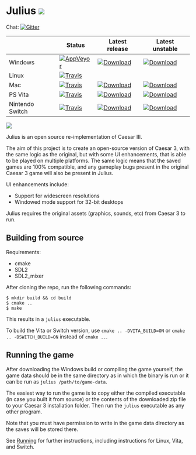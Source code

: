 # Julius ![](res/julius_48.png)

Chat: [![Gitter](https://badges.gitter.im/julius-game/community.svg)](https://gitter.im/julius-game/community)

|             | Status | Latest release | Latest unstable |
|-------------|--------|----------------|-----------------|
| Windows  | [![AppVeyor](https://ci.appveyor.com/api/projects/status/github/bvschaik/julius?branch=master&svg=true)](https://ci.appveyor.com/project/bvschaik/julius) | [![Download](https://api.bintray.com/packages/bvschaik/julius/windows-release/images/download.svg)](https://bintray.com/bvschaik/julius/windows-release/_latestVersion) | [![Download](https://api.bintray.com/packages/bvschaik/julius/windows-unstable/images/download.svg)](https://bintray.com/bvschaik/julius/windows-unstable/_latestVersion#files) |
| Linux | [![Travis](https://travis-matrix-badges.herokuapp.com/repos/bvschaik/julius/branches/master/1)](https://travis-ci.org/bvschaik/julius) |
| Mac | [![Travis](https://travis-matrix-badges.herokuapp.com/repos/bvschaik/julius/branches/master/5)](https://travis-ci.org/bvschaik/julius) | [![Download](https://api.bintray.com/packages/bvschaik/julius/mac-release/images/download.svg)](https://bintray.com/bvschaik/julius/mac-release/_latestVersion) | [![Download](https://api.bintray.com/packages/bvschaik/julius/mac-unstable/images/download.svg)](https://bintray.com/bvschaik/julius/mac-unstable/_latestVersion#files) |
| PS Vita | [![Travis](https://travis-matrix-badges.herokuapp.com/repos/bvschaik/julius/branches/master/6)](https://travis-ci.org/bvschaik/julius) | [![Download](https://api.bintray.com/packages/bvschaik/julius/vita-release/images/download.svg)](https://bintray.com/bvschaik/julius/vita-release/_latestVersion) | [![Download](https://api.bintray.com/packages/bvschaik/julius/vita-unstable/images/download.svg)](https://bintray.com/bvschaik/julius/vita-unstable/_latestVersion#files) |
| Nintendo Switch | [![Travis](https://travis-matrix-badges.herokuapp.com/repos/bvschaik/julius/branches/master/7)](https://travis-ci.org/bvschaik/julius) | [![Download](https://api.bintray.com/packages/bvschaik/julius/switch-release/images/download.svg)](https://bintray.com/bvschaik/julius/switch-release/_latestVersion) | [![Download](https://api.bintray.com/packages/bvschaik/julius/switch-unstable/images/download.svg)](https://bintray.com/bvschaik/julius/switch-unstable/_latestVersion#files) |

![](https://github.com/bvschaik/julius/blob/master/res/sce_sys/livearea/contents/bg.png?raw=true)

Julius is an open source re-implementation of Caesar III.

The aim of this project is to create an open-source version of Caesar 3, with the same logic as the original, but with some UI enhancements, that is able to be played on multiple platforms. The same logic means that the saved games are 100% compatible, and any gameplay bugs present in the original Caesar 3 game will also be present in Julius.

UI enhancements include:
- Support for widescreen resolutions
- Windowed mode support for 32-bit desktops

Julius requires the original assets (graphics, sounds, etc) from Caesar 3 to run.

## Building from source

Requirements:
- cmake
- SDL2
- SDL2_mixer

After cloning the repo, run the following commands:

	$ mkdir build && cd build
	$ cmake ..
	$ make

This results in a `julius` executable.

To build the Vita or Switch version, use `cmake .. -DVITA_BUILD=ON` or `cmake .. -DSWITCH_BUILD=ON` instead of `cmake ..`.

## Running the game

After downloading the Windows build or compiling the game yourself, the game data should be in the same directory as in which the binary is run or it can be run as `julius /path/to/game-data`.

The easiest way to run the game is to copy either the compiled executable (in case you built it from source) or the contents of the downloaded zip file to your Caesar 3 installation folder. Then run the `julius` executable as any other program.

Note that you must have permission to write in the game data directory as the saves will be stored there.

See [Running](RUNNING.md) for further instructions, including instructions for Linux, Vita, and Switch.
